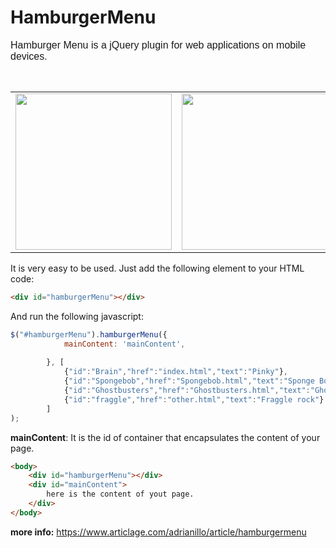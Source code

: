 # HamburgerMenu
<div>
<p><span style="font-size:16px"><span style="font-family:verdana,geneva,sans-serif">Hamburger Menu is a jQuery plugin for web applications on mobile devices.</span></span></p>

<p>&nbsp;</p>

<table border="0" cellpadding="1" cellspacing="40">
	<tbody>
		<tr>
			<td><img alt="" src="https://dl.dropboxusercontent.com/u/99957182/articlage/hamburgerMenu/screenshot/2015-06-18%2019.28.28.png" style="height: auto; width: 250px;" width="250px" height="auto"></td>
			<td><img alt="" src="https://dl.dropboxusercontent.com/u/99957182/articlage/hamburgerMenu/screenshot/2015-06-18%2020.48.17.png" style="height: auto; width: 250px;" width="250px" height="auto"></td>
		</tr>
	</tbody>
</table>

</div>

It is very easy to be used. Just add the following element to your HTML code:
```html
<div id="hamburgerMenu"></div>
```
And run the following javascript:
```javascript
$("#hamburgerMenu").hamburgerMenu({
			mainContent: 'mainContent',
		   
		}, [
			{"id":"Brain","href":"index.html","text":"Pinky"},
			{"id":"Spongebob","href":"Spongebob.html","text":"Sponge Bob"},
			{"id":"Ghostbusters","href":"Ghostbusters.html","text":"Ghostbusters"},
			{"id":"fraggle","href":"other.html","text":"Fraggle rock"}
		]
);
```
**mainContent**: It is the id of container that encapsulates the content of your page.

```html
<body>
	<div id="hamburgerMenu"></div>
	<div id="mainContent">
		here is the content of yout page.
	</div>
</body>
```

**more info:** https://www.articlage.com/adrianillo/article/hamburgermenu
